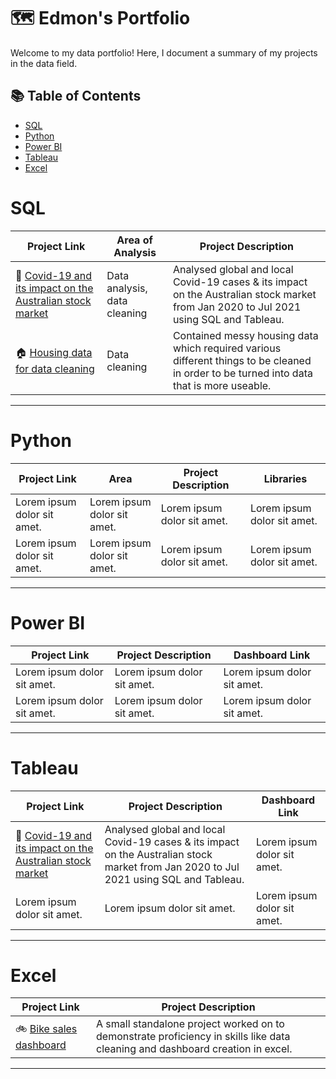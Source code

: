 # 🗺 Edmon's Portfolio

Welcome to my data portfolio! Here, I document a summary of my projects in the data field.

## 📚 Table of Contents
- [SQL](#sql)
- [Python](#python)
- [Power BI](#Power-BI)
- [Tableau](#tableau)
- [Excel](#excel)

# SQL

| Project Link | Area of Analysis | Project Description |
|---|---|---|
| 🦠 [Covid-19 and its impact on the Australian stock market](https://github.com/Baguette0812/Covid-19-Impact-on-Australian-stock-market) | Data analysis, data cleaning | Analysed global and local Covid-19 cases & its impact on the Australian stock market from Jan 2020 to Jul 2021 using SQL and Tableau. |
| 🏠 [Housing data for data cleaning](https://github.com/Baguette0812/Housing-data--for-data-cleaning) | Data cleaning | Contained messy housing data which required various different things to be cleaned in order to be turned into data that is more useable. |

***

# Python

| Project Link | Area | Project Description | Libraries |
|---|---|---|---|
| Lorem ipsum dolor sit amet. | Lorem ipsum dolor sit amet. | Lorem ipsum dolor sit amet. | Lorem ipsum dolor sit amet. |
| Lorem ipsum dolor sit amet. | Lorem ipsum dolor sit amet. | Lorem ipsum dolor sit amet. | Lorem ipsum dolor sit amet. |

***

# Power BI

| Project Link | Project Description | Dashboard Link |
|---|---|---|
| Lorem ipsum dolor sit amet. | Lorem ipsum dolor sit amet. | Lorem ipsum dolor sit amet. |
| Lorem ipsum dolor sit amet. | Lorem ipsum dolor sit amet. | Lorem ipsum dolor sit amet. |

***

# Tableau

| Project Link | Project Description | Dashboard Link |
|---|---|---|
| 🦠 [Covid-19 and its impact on the Australian stock market](https://github.com/Baguette0812/Covid-19-Impact-on-Australian-stock-market) | Analysed global and local Covid-19 cases & its impact on the Australian stock market from Jan 2020 to Jul 2021 using SQL and Tableau. | Lorem ipsum dolor sit amet. |
| Lorem ipsum dolor sit amet. | Lorem ipsum dolor sit amet. | Lorem ipsum dolor sit amet. |

***

# Excel

| Project Link | Project Description |
|---|---|
| 🚲 [Bike sales dashboard](https://github.com/Baguette0812/Bike-sales-dashboard) | A small standalone project worked on to demonstrate proficiency in skills like data cleaning and dashboard creation in excel. |

***
